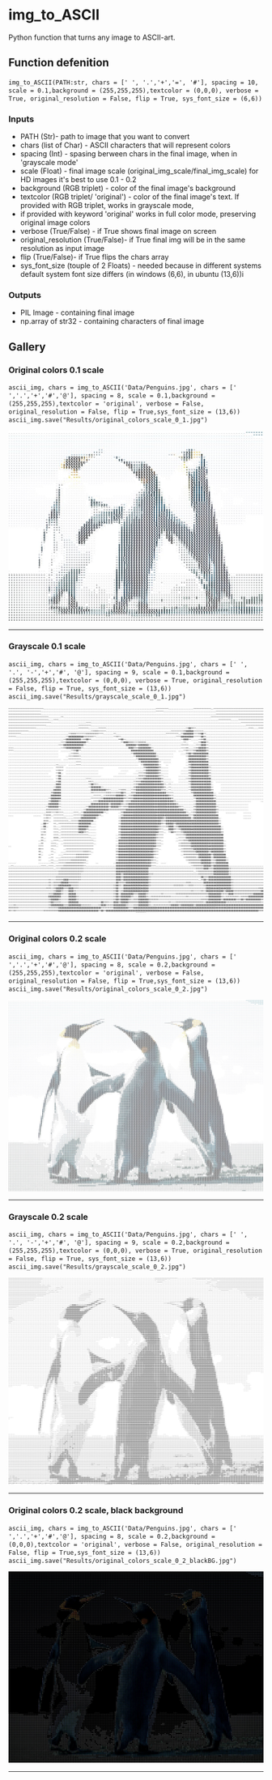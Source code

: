 # img_to_ASCII

Python function that turns any image to ASCII-art.

## Function defenition

```
img_to_ASCII(PATH:str, chars = [' ', '.','+','=', '#'], spacing = 10, scale = 0.1,background = (255,255,255),textcolor = (0,0,0), verbose = True, original_resolution = False, flip = True, sys_font_size = (6,6))
```

### Inputs

+ PATH (Str)- path to image that you want to convert
+ chars (list of Char) - ASCII characters that will represent colors
+ spacing (Int) - spasing berween chars in the final image, when in 'grayscale mode'
+ scale (Float) - final image scale (original_img_scale/final_img_scale) for HD images it's best to use 0.1 - 0.2
+ background (RGB triplet) - color of the final image's background 
+ textcolor (RGB triplet/ 'original') - color of the final image's text. If provided with RGB triplet, works in grayscale mode,  
+ if provided with keyword 'original' works in full color mode, preserving original image colors
+ verbose (True/False) - if True shows final image on screen
+ original_resolution (True/False)- if True final img will be in the same resolution as input image
+ flip (True/False)- if True flips the chars array
+ sys_font_size (touple of 2 Floats) - needed because in different systems default system font size differs (in windows (6,6), in ubuntu (13,6))i
 
### Outputs

+ PIL Image - containing final image
+ np.array of str32 - containing characters of final image

## Gallery

### Original colors 0.1 scale

```
ascii_img, chars = img_to_ASCII('Data/Penguins.jpg', chars = [' ','.','+','#','@'], spacing = 8, scale = 0.1,background = (255,255,255),textcolor = 'original', verbose = False, original_resolution = False, flip = True,sys_font_size = (13,6))
ascii_img.save("Results/original_colors_scale_0_1.jpg")
```

![Original colors 0.1 scale](Results/original_colors_scale_0_1.jpg)

_________

### Grayscale 0.1 scale

```
ascii_img, chars = img_to_ASCII('Data/Penguins.jpg', chars = [' ', '.', '-','+','#', '@'], spacing = 9, scale = 0.1,background = (255,255,255),textcolor = (0,0,0), verbose = True, original_resolution = False, flip = True, sys_font_size = (13,6))
ascii_img.save("Results/grayscale_scale_0_1.jpg")
```

![Grayscale 0.1 scale](Results/grayscale_scale_0_1.jpg)

_________

### Original colors 0.2 scale

```
ascii_img, chars = img_to_ASCII('Data/Penguins.jpg', chars = [' ','.','+','#','@'], spacing = 8, scale = 0.2,background = (255,255,255),textcolor = 'original', verbose = False, original_resolution = False, flip = True,sys_font_size = (13,6))
ascii_img.save("Results/original_colors_scale_0_2.jpg")
```

![Original colors 0.2 scale](Results/original_colors_scale_0_2.jpg)

_________

### Grayscale 0.2 scale

```
ascii_img, chars = img_to_ASCII('Data/Penguins.jpg', chars = [' ', '.', '-','+','#', '@'], spacing = 9, scale = 0.2,background = (255,255,255),textcolor = (0,0,0), verbose = True, original_resolution = False, flip = True, sys_font_size = (13,6))
ascii_img.save("Results/grayscale_scale_0_2.jpg")
```

![Grayscale 0.1 scale](Results/grayscale_scale_0_2.jpg)

_________

### Original colors 0.2 scale, black background

```
ascii_img, chars = img_to_ASCII('Data/Penguins.jpg', chars = [' ','.','+','#','@'], spacing = 8, scale = 0.2,background = (0,0,0),textcolor = 'original', verbose = False, original_resolution = False, flip = True,sys_font_size = (13,6))
ascii_img.save("Results/original_colors_scale_0_2_blackBG.jpg")
```

![Original colors 0.2 scale black BG](Results/original_colors_scale_0_2_blackBG.jpg)

_________
